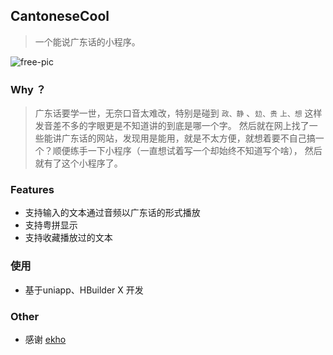 ## CantoneseCool
> 一个能说广东话的小程序。

![free-pic](https://static01.imgkr.com/temp/4b39ae848b294620a629173bf9fb9ec6.png)

### Why ？
> 广东话要学一世，无奈口音太难改，特别是碰到  `政、静` 、`攰、贵` `上、想` 这样发音差不多的字眼更是不知道讲的到底是哪一个字。
> 然后就在网上找了一些能讲广东话的网站，发现用是能用，就是不太方便，就想着要不自己搞一个？顺便练手一下小程序（一直想试着写一个却始终不知道写个啥），
> 然后就有了这个小程序了。


### Features
- 支持输入的文本通过音频以广东话的形式播放
- 支持粤拼显示
- 支持收藏播放过的文本

### 使用
- 基于uniapp、HBuilder X 开发 

### Other
- 感谢 [ekho](https://github.com/hgneng/ekho)




